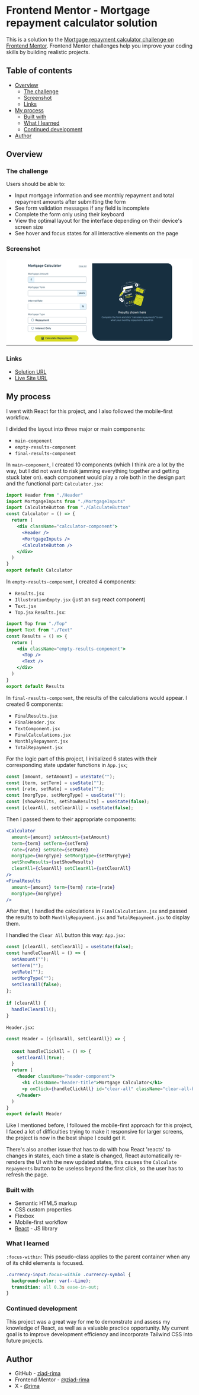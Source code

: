 # Frontend Mentor - Mortgage repayment calculator solution

This is a solution to the [Mortgage repayment calculator challenge on Frontend Mentor](https://www.frontendmentor.io/challenges/mortgage-repayment-calculator-Galx1LXK73). Frontend Mentor challenges help you improve your coding skills by building realistic projects. 

## Table of contents

- [Overview](#overview)
  - [The challenge](#the-challenge)
  - [Screenshot](#screenshot)
  - [Links](#links)
- [My process](#my-process)
  - [Built with](#built-with)
  - [What I learned](#what-i-learned)
  - [Continued development](#continued-development)
- [Author](#author)

## Overview

### The challenge

Users should be able to:

- Input mortgage information and see monthly repayment and total repayment amounts after submitting the form
- See form validation messages if any field is incomplete
- Complete the form only using their keyboard
- View the optimal layout for the interface depending on their device's screen size
- See hover and focus states for all interactive elements on the page

### Screenshot

![](./public/design/Screenshot.png)

### Links

- [Solution URL](https://www.frontendmentor.io/solutions/mortgage-repayment-calculator-react-nwHzMJxBfw)
- [Live Site URL](https://mortfront.netlify.app/)

## My process

I went with React for this project, and I also followed the mobile-first workflow. 

I divided the layout into three major or main components:
- `main-component`
- `empty-results-component`
- `final-results-component`

In `main-component`, I created 10 components (which I think are a lot by the way, but I did not want to risk jamming everything together and getting stuck later on). each component would play a role both in the design part and the functional part:
`Calculator.jsx`:
```jsx
import Header from "./Header"
import MortgageInputs from "./MortgageInputs"
import CalculateButton from "./CalculateButton"
const Calculator = () => {
  return (
    <div className="calculator-component">
      <Header />
      <MortgageInputs />
      <CalculateButton />
    </div>
  )
}
export default Calculator
``` 

In `empty-results-component`, I created 4 components:
- `Results.jsx`
- `IllustrationEmpty.jsx` (just an svg react component)
- `Text.jsx`
- `Top.jsx`
`Results.jsx`:
```jsx
import Top from "./Top"
import Text from "./Text"
const Results = () => {
  return (
    <div className="empty-results-component">
      <Top />
      <Text />
    </div>
  )
}
export default Results
```

In `final-results-component`, the results of the calculations would appear. I created 6 components:
- `FinalResults.jsx`
- `FinalHeader.jsx`
- `TextComponent.jsx`
- `FinalCalculations.jsx`
- `MonthlyRepayment.jsx`
- `TotalRepayment.jsx`

For the logic part of this project, I initialized 6 states with their corresponding state updater functions in `App.jsx`;
```jsx
const [amount, setAmount] = useState("");
const [term, setTerm] = useState("");
const [rate, setRate] = useState("");
const [morgType, setMorgType] = useState("");
const [showResults, setShowResults] = useState(false);
const [clearAll, setClearAll] = useState(false);
```
Then I passed them to their appropriate components:
```jsx
<Calculator 
  amount={amount} setAmount={setAmount} 
  term={term} setTerm={setTerm}
  rate={rate} setRate={setRate}
  morgType={morgType} setMorgType={setMorgType}
  setShowResults={setShowResults}
  clearAll={clearAll} setClearAll={setClearAll}
/>
<FinalResults 
  amount={amount} term={term} rate={rate} 
  morgType={morgType}
/> 
```
After that, I handled the calculations in `FinalCalculations.jsx` and passed the results to both `MonthlyRepayment.jsx` and `TotalRepayment.jsx` to display them.

I handled the `Clear All` button this way:
`App.jsx`:
```jsx
const [clearAll, setClearAll] = useState(false);
const handleClearAll = () => {
  setAmount("");
  setTerm("");
  setRate("");
  setMorgType("");
  setClearAll(false);
};

if (clearAll) {
  handleClearAll();
}
```
`Header.jsx`:
```jsx
const Header = ({clearAll, setClearAll}) => {
  
  const handleClickAll = () => {
    setClearAll(true);
  }  
  return (
    <header className="header-component">
      <h1 className="header-title">Mortgage Calculator</h1>
      <p onClick={handleClickAll} id="clear-all" className="clear-all-button">Clear All</p>
    </header>
  )
}
export default Header
```

Like I mentioned before, I followed the mobile-first approach for this project, I faced a lot of difficulties trying to make it responsive for larger screens, the project is now in the best shape I could get it.

There's also another issue that has to do with how React 'reacts' to changes in states, each time a state is changed, React automatically re-renders the UI with the new updated states, this causes the `Calculate Repayments` button to be useless beyond the first click, so the user has to refresh the page.

### Built with

- Semantic HTML5 markup
- CSS custom properties
- Flexbox
- Mobile-first workflow
- [React](https://reactjs.org/) - JS library

### What I learned

`:focus-within`: This pseudo-class applies to the parent container when any of its child elements is focused.

```css
.currency-input:focus-within .currency-symbol {
  background-color: var(--Lime);
  transition: all 0.3s ease-in-out;
}
```

### Continued development

This project was a great way for me to demonstrate and assess my knowledge of React, as well as a valuable practice opportunity. My current goal is to improve development efficiency and incorporate Tailwind CSS into future projects.

## Author

- GitHub - [ziad-rima](https://github.com/ziad-rima)
- Frontend Mentor - [@ziad-rima](https://www.frontendmentor.io/profile/ziad-rima)
- X - [@rima](https://x.com/rima4082)

